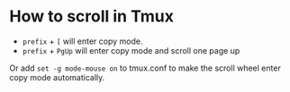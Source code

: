 # How to scroll in Tmux

* `prefix` + `[` will enter copy mode.
* `prefix` + `PgUp` will enter copy mode and scroll one page up

Or add `set -g mode-mouse on` to tmux.conf to make the scroll wheel enter copy mode automatically.
